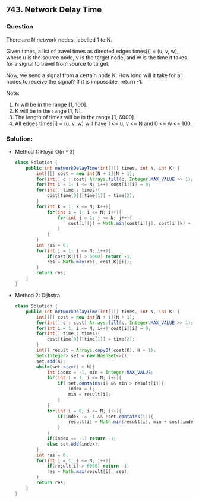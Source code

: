 ## 743. Network Delay Time

### Question
There are N network nodes, labelled 1 to N.

Given times, a list of travel times as directed edges times[i] = (u, v, w), where u is the source node, v is the target node, and w is the time it takes for a signal to travel from source to target.

Now, we send a signal from a certain node K. How long will it take for all nodes to receive the signal? If it is impossible, return -1.

Note:
1. N will be in the range [1, 100].
2. K will be in the range [1, N].
3. The length of times will be in the range [1, 6000].
4. All edges times[i] = (u, v, w) will have 1 <= u, v <= N and 0 <= w <= 100.


### Solution:
* Method 1: Floyd O(n ^ 3)
  ```Java
  class Solution {
      public int networkDelayTime(int[][] times, int N, int K) {
          int[][] cost = new int[N + 1][N + 1];
          for(int[] c : cost) Arrays.fill(c, Integer.MAX_VALUE >> 1);
          for(int i = 1; i <= N; i++) cost[i][i] = 0;
          for(int[] time : times){
              cost[time[0]][time[1]] = time[2];
          }
          for(int k = 1; k <= N; k++){
              for(int i = 1; i <= N; i++){
                  for(int j = 1; j <= N; j++){
                      cost[i][j] = Math.min(cost[i][j], cost[i][k] + cost[k][j]);
                  }
              }
          }
          int res = 0;
          for(int i = 1; i <= N; i++){
              if(cost[K][i] > 6000) return -1;
              res = Math.max(res, cost[K][i]);
          }
          return res;
      }
  }
  ```

* Method 2: Dijkstra
  ```Java
  class Solution {
      public int networkDelayTime(int[][] times, int N, int K) {
          int[][] cost = new int[N + 1][N + 1];
          for(int[] c : cost) Arrays.fill(c, Integer.MAX_VALUE >> 1);
          for(int i = 1; i <= N; i++) cost[i][i] = 0;
          for(int[] time : times){
              cost[time[0]][time[1]] = time[2];
          }
          int[] result = Arrays.copyOf(cost[K], N + 1);
          Set<Integer> set = new HashSet<>();
          set.add(K);
          while(set.size() < N){
              int index = -1, min = Integer.MAX_VALUE;
              for(int i = 1; i <= N; i++){
                  if(!set.contains(i) && min > result[i]){
                      index = i;
                      min = result[i];
                  }
              }
              for(int i = 0; i <= N; i++){
                  if(index != -1 && !set.contains(i)){
                      result[i] = Math.min(result[i], min + cost[index][i]);
                  }
              }
              if(index == -1) return -1;
              else set.add(index);
          }
          int res = 0;
          for(int i = 1; i <= N; i++){
              if(result[i] > 6000) return -1;
              res = Math.max(result[i], res);
          }
          return res;
      }
  }
  ```
